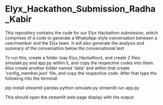 # Elyx_Hackathon_Submission_Radha_Kabir
This repository contains the code for our Elyx Hackathon submission, which comprises of a code to generate a WhatsApp-style conversation between a user/member and the Elyx team. It will also generate the analysis and summary of the conversation below the conversational text

To run this, create a folder (say Elyx_Hackathon), and create 2 files: simulate.py and app.py within it, and copy the respective codes into them. Also create another folder named 'data' and within that create 'config_member.json' file, and copy the respective code. After that type the following into the terminal:

pip install streamlit pandas
python simulate.py
streamlit run app.py

This should open the streamlit web page display with the output
